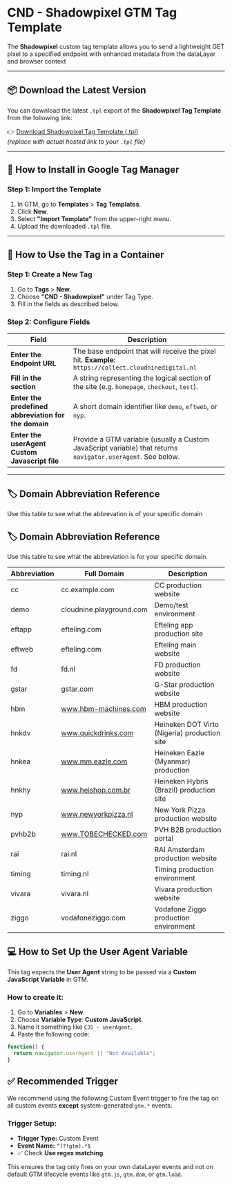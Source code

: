 # CND - Shadowpixel GTM Tag Template

The **Shadowpixel** custom tag template allows you to send a lightweight GET pixel to a specified endpoint with enhanced metadata from the dataLayer and browser context

---

## 📦 Download the Latest Version

You can download the latest `.tpl` export of the **Shadowpixel Tag Template** from the following link:

👉 [Download Shadowpixel Tag Template (.tpl)](https://yourdomain.com/path-to-tpl-file)  
_(replace with actual hosted link to your `.tpl` file)_

---

## 🚀 How to Install in Google Tag Manager

### Step 1: Import the Template
1. In GTM, go to **Templates** > **Tag Templates**.
2. Click **New**.
3. Select **"Import Template"** from the upper-right menu.
4. Upload the downloaded `.tpl` file.

---

## 🧩 How to Use the Tag in a Container

### Step 1: Create a New Tag
1. Go to **Tags** > **New**.
2. Choose **"CND - Shadowpixel"** under Tag Type.
3. Fill in the fields as described below.

### Step 2: Configure Fields

| Field | Description |
|-------|-------------|
| **Enter the Endpoint URL** | The base endpoint that will receive the pixel hit. **Example:** `https://collect.cloudninedigital.nl` |
| **Fill in the section** | A string representing the logical section of the site (e.g. `homepage`, `checkout`, `test`). |
| **Enter the predefined abbreviation for the domain** | A short domain identifier like `demo`, `eftweb`, or `nyp`. |
| **Enter the userAgent Custom Javascript file** | Provide a GTM variable (usually a Custom JavaScript variable) that returns `navigator.userAgent`. See below. |

---
## 🏷️ Domain Abbreviation Reference

Use this table to see what the abbrevation is of your specific domain

## 🏷️ Domain Abbreviation Reference

Use this table to see what the abbreviation is for your specific domain.

| Abbreviation | Full Domain         | Description                        |
|--------------|----------------------|------------------------------------|
| cc           | cc.example.com       | CC production website              |
| demo         | cloudnine.playground.com    | Demo/test environment              |
| eftapp       | efteling.com   | Efteling app production site       |
| eftweb       | efteling.com   | Efteling main website              |
| fd           | fd.nl       | FD production website              |
| gstar        | gstar.com    | G-Star production website          |
| hbm          | www.hbm-machines.com    | HBM production website             |
| hnkdv        | www.quickdrinks.com  | Heineken DOT Virto (Nigeria) production site    |
| hnkea        | www.mm.eazle.com    | Heineken Eazle (Myanmar) production   |
| hnkhy        | www.heishop.com.br    | Heineken Hybris (Brazil) production site |
| nyp          | www.newyorkpizza.nl     | New York Pizza production website        |
| pvhb2b       | www.TOBECHECKED.com  | PVH B2B production portal          |
| rai          | rai.nl      | RAI Amsterdam production website   |
| timing       | timing.nl   | Timing production environment      |
| vivara       | vivara.nl   | Vivara production website          |
| ziggo        | vodafoneziggo.com    | Vodafone Ziggo production environment       |




## :computer: How to Set Up the User Agent Variable

This tag expects the **User Agent** string to be passed via a **Custom JavaScript Variable** in GTM.

### How to create it:
1. Go to **Variables** > **New**.
2. Choose **Variable Type**: **Custom JavaScript**.
3. Name it something like `CJS - userAgent`.
4. Paste the following code:

```javascript
function() {
  return navigator.userAgent || "Not Available";
}
```

## ✅ Recommended Trigger

We recommend using the following Custom Event trigger to fire the tag on all custom events **except** system-generated `gtm.*` events:

### Trigger Setup:
- **Trigger Type:** Custom Event  
- **Event Name:** `^(?!gtm).*$`  
- ✅ Check **Use regex matching**

This ensures the tag only fires on your own dataLayer events and not on default GTM lifecycle events like `gtm.js`, `gtm.dom`, or `gtm.load`.


